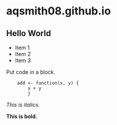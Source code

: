 aqsmith08.github.io
===================
## Hello World

* Item 1
* Item 2
* Item 3

Put code in a block.
```
    add <- function(x, y) {
        x + y
        }
```

*This is italics.*

**This is bold.**